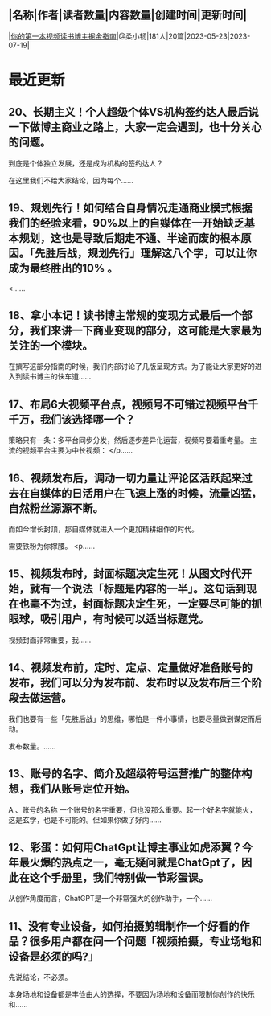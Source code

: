 |名称|作者|读者数量|内容数量|创建时间|更新时间|
---
|[你的第一本视频读书博主掘金指南](https://xiaobot.net/p/rreading?refer=0b133df9-27dc-423b-8101-639049001c13)|@柔小韧|181人|20篇|2023-05-23|2023-07-19|

# 最近更新
## 20、长期主义！个人超级个体VS机构签约达人最后说一下做博主商业之路上，大家一定会遇到，也十分关心的问题。

到底是个体独立发展，还是成为机构的签约达人？

在这里我们不给大家结论，因为每个......
## 19、规划先行！如何结合自身情况走通商业模式根据我们的经验来看，90%以上的自媒体在一开始缺乏基本规划，这也是导致后期走不通、半途而废的根本原因。「先胜后战，规划先行」理解这八个字，可以让你成为最终胜出的10% 。

<......
## 18、拿小本记！读书博主常规的变现方式最后一个部分，我们来讲一下商业变现的部分，这可能是大家最为关注的一个模块。

在撰写这部分指南的时候，我们内部讨论了几版呈现方式。为了能让大家更好的进入到读书博主的快车道......
## 17、布局6大视频平台点，视频号不可错过视频平台千千万，我们该选择哪一个？

策略只有一条：多平台同步分发，然后逐步差异化运营，视频号要着重考量。
主流的视频平台主要为中长视频：
</p......
## 16、视频发布后，调动一切力量让评论区活跃起来过去在自媒体的日活用户在飞速上涨的时候，流量凶猛，自然粉丝源源不断。
而如今增长封顶，那自媒体就进入一个更加精耕细作的时代。

需要铁粉为你撑腰。
<p......
## 15、视频发布时，封面标题决定生死！从图文时代开始，就有一个说法「标题是内容的一半」。这句话到现在也毫不为过，封面标题决定生死，一定要尽可能的抓眼球，吸引用户，有时候可以适当标题党。

视频封面非常重要，我......
## 14、视频发布前，定时、定点、定量做好准备账号的发布，我们可以分为发布前、发布时以及发布后三个阶段去做运营。
我们也要有一些「先胜后战」的思维，哪怕是一件小事情，也要尽量做到谋定而后动。

发布数量。......
## 13、账号的名字、简介及超级符号运营推广的整体构想，我们从账号定位开始。

A 、账号的名称
一个账号的名字重要，但也没那么重要。起一个好名字就能火，这是玄学，也是不可能的。但如果你做了好内......
## 12、彩蛋：如何用ChatGpt让博主事业如虎添翼？今年最火爆的热点之一，毫无疑问就是ChatGpt了，因此在这个手册里，我们特别做一节彩蛋课。


从创作角度而言，ChatGPT是一个非常强大的创作助手，一个......
## 11、没有专业设备，如何拍摄剪辑制作一个好看的作品？很多用户都在问一个问题「视频拍摄，专业场地和设备是必须的吗?」
先说结论，不必须。

本身场地和设备都是丰俭由人的选择，不要因为场地和设备而限制你创作的快乐和......

